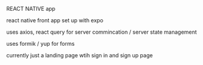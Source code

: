 REACT NATIVE app 

react native front app set up with expo 

uses axios, react query for server commincation / server state management 

uses formik / yup for forms 

currently just a landing page wtih sign in and sign up page 

 
